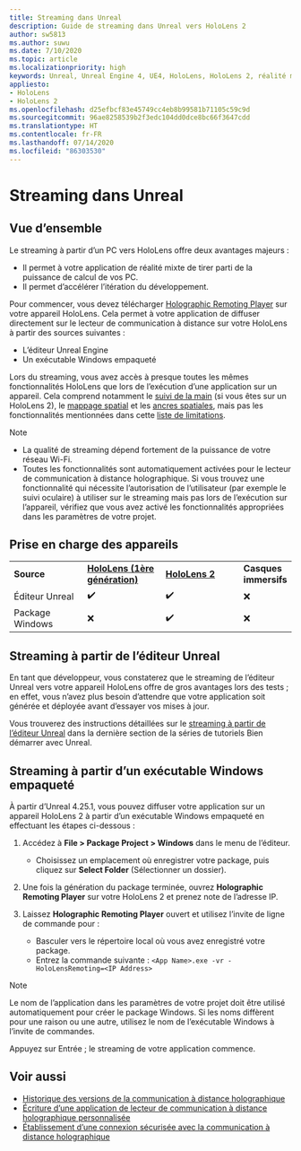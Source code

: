 ```yaml
---
title: Streaming dans Unreal
description: Guide de streaming dans Unreal vers HoloLens 2
author: sw5813
ms.author: suwu
ms.date: 7/10/2020
ms.topic: article
ms.localizationpriority: high
keywords: Unreal, Unreal Engine 4, UE4, HoloLens, HoloLens 2, réalité mixte, streaming, PC, communication à distance d’applications holographiques, holographic remoting player, documentation
appliesto:
- HoloLens
- HoloLens 2
ms.openlocfilehash: d25efbcf83e45749cc4eb8b99581b71105c59c9d
ms.sourcegitcommit: 96ae8258539b2f3edc104dd0dce8bc66f3647cdd
ms.translationtype: HT
ms.contentlocale: fr-FR
ms.lasthandoff: 07/14/2020
ms.locfileid: "86303530"
---
```

# <a name="streaming-in-unreal"></a>Streaming dans Unreal

## <a name="overview"></a>Vue d’ensemble
Le streaming à partir d’un PC vers HoloLens offre deux avantages majeurs : 
* Il permet à votre application de réalité mixte de tirer parti de la puissance de calcul de vos PC. 
* Il permet d’accélérer l’itération du développement. 

Pour commencer, vous devez télécharger [Holographic Remoting Player](holographic-remoting-player.md) sur votre appareil HoloLens. Cela permet à votre application de diffuser directement sur le lecteur de communication à distance sur votre HoloLens à partir des sources suivantes :

* L’éditeur Unreal Engine
* Un exécutable Windows empaqueté 

Lors du streaming, vous avez accès à presque toutes les mêmes fonctionnalités HoloLens que lors de l’exécution d’une application sur un appareil. Cela comprend notamment le [suivi de la main](unreal-hand-tracking.md) (si vous êtes sur un HoloLens 2), le [mappage spatial](unreal-spatial-mapping.md) et les [ancres spatiales](unreal-spatial-anchors.md), mais pas les fonctionnalités mentionnées dans cette [liste de limitations](holographic-remoting-troubleshooting.md). 

> [!NOTE]
> * La qualité de streaming dépend fortement de la puissance de votre réseau Wi-Fi.
> * Toutes les fonctionnalités sont automatiquement activées pour le lecteur de communication à distance holographique. Si vous trouvez une fonctionnalité qui nécessite l’autorisation de l’utilisateur (par exemple le suivi oculaire) à utiliser sur le streaming mais pas lors de l’exécution sur l’appareil, vérifiez que vous avez activé les fonctionnalités appropriées dans les paramètres de votre projet.

## <a name="device-support"></a>Prise en charge des appareils

<table>
    <colgroup>
    <col width="33%" />
    <col width="33%" />
    <col width="33%" />
    </colgroup>
    <tr>
        <td><strong>Source</strong></td>
        <td><a href="https://docs.microsoft.com/hololens/hololens1-hardware"><strong>HoloLens (1ère génération)</strong></a></td>
        <td><a href="https://www.microsoft.com/hololens/hardware"><strong>HoloLens 2</strong></a></td>
        <td><strong>Casques immersifs</strong></td>
    </tr>
     <tr>
        <td>Éditeur Unreal</td>
        <td>✔️</td>
        <td>✔️</td>
        <td>❌</td>
    </tr>
    <tr>
        <td>Package Windows</td>
        <td>❌</td>
        <td>✔️</td>
        <td>❌</td>
    </tr>

</table>

## <a name="streaming-from-the-unreal-editor"></a>Streaming à partir de l’éditeur Unreal

En tant que développeur, vous constaterez que le streaming de l’éditeur Unreal vers votre appareil HoloLens offre de gros avantages lors des tests ; en effet, vous n’avez plus besoin d’attendre que votre application soit générée et déployée avant d’essayer vos mises à jour.

Vous trouverez des instructions détaillées sur le [streaming à partir de l’éditeur Unreal](unreal-uxt-ch6.md#device-only-streaming) dans la dernière section de la séries de tutoriels Bien démarrer avec Unreal.

## <a name="streaming-from-a-packaged-windows-executable"></a>Streaming à partir d’un exécutable Windows empaqueté

À partir d’Unreal 4.25.1, vous pouvez diffuser votre application sur un appareil HoloLens 2 à partir d’un exécutable Windows empaqueté en effectuant les étapes ci-dessous : 

1. Accédez à **File > Package Project > Windows** dans le menu de l’éditeur. 
    * Choisissez un emplacement où enregistrer votre package, puis cliquez sur **Select Folder** (Sélectionner un dossier).

2. Une fois la génération du package terminée, ouvrez **Holographic Remoting Player** sur votre HoloLens 2 et prenez note de l’adresse IP. 
3. Laissez **Holographic Remoting Player** ouvert et utilisez l’invite de ligne de commande pour : 
    * Basculer vers le répertoire local où vous avez enregistré votre package.
    * Entrez la commande suivante : ```<App Name>.exe -vr -HoloLensRemoting=<IP Address>```

> [!NOTE]
> Le nom de l’application dans les paramètres de votre projet doit être utilisé automatiquement pour créer le package Windows. Si les noms diffèrent pour une raison ou une autre, utilisez le nom de l’exécutable Windows à l’invite de commandes.

Appuyez sur Entrée ; le streaming de votre application commence.

## <a name="see-also"></a>Voir aussi
* [Historique des versions de la communication à distance holographique](holographic-remoting-version-history.md)
* [Écriture d’une application de lecteur de communication à distance holographique personnalisée](holographic-remoting-create-player.md)
* [Établissement d’une connexion sécurisée avec la communication à distance holographique](holographic-remoting-secure-connection.md)
